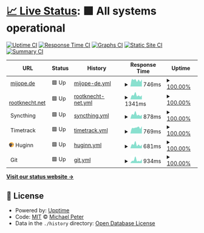 # [📈 Live Status](https://Allaman.github.io/status): <!--live status--> **🟩 All systems operational**

[![Uptime CI](https://github.com/koj-co/upptime/workflows/Uptime%20CI/badge.svg)](https://github.com/koj-co/upptime/actions?query=workflow%3A%22Uptime+CI%22)
[![Response Time CI](https://github.com/koj-co/upptime/workflows/Response%20Time%20CI/badge.svg)](https://github.com/koj-co/upptime/actions?query=workflow%3A%22Response+Time+CI%22)
[![Graphs CI](https://github.com/koj-co/upptime/workflows/Graphs%20CI/badge.svg)](https://github.com/koj-co/upptime/actions?query=workflow%3A%22Graphs+CI%22)
[![Static Site CI](https://github.com/koj-co/upptime/workflows/Static%20Site%20CI/badge.svg)](https://github.com/koj-co/upptime/actions?query=workflow%3A%22Static+Site+CI%22)
[![Summary CI](https://github.com/koj-co/upptime/workflows/Summary%20CI/badge.svg)](https://github.com/koj-co/upptime/actions?query=workflow%3A%22Summary+CI%22)

<!--start: status pages-->
<!-- This summary is generated by Upptime (https://github.com/upptime/upptime) -->
<!-- Do not edit this manually, your changes will be overwritten -->
<!-- prettier-ignore -->
| URL | Status | History | Response Time | Uptime |
| --- | ------ | ------- | ------------- | ------ |
| <img alt="" src="https://favicons.githubusercontent.com/mijope.de" height="13"> [mijope.de](https://mijope.de) | 🟩 Up | [mijope-de.yml](https://github.com/Allaman/status/commits/HEAD/history/mijope-de.yml) | <details><summary><img alt="Response time graph" src="./graphs/mijope-de/response-time-week.png" height="20"> 746ms</summary><br><a href="https://Allaman.github.io/status/history/mijope-de"><img alt="Response time 894" src="https://img.shields.io/endpoint?url=https%3A%2F%2Fraw.githubusercontent.com%2FAllaman%2Fstatus%2FHEAD%2Fapi%2Fmijope-de%2Fresponse-time.json"></a><br><a href="https://Allaman.github.io/status/history/mijope-de"><img alt="24-hour response time 836" src="https://img.shields.io/endpoint?url=https%3A%2F%2Fraw.githubusercontent.com%2FAllaman%2Fstatus%2FHEAD%2Fapi%2Fmijope-de%2Fresponse-time-day.json"></a><br><a href="https://Allaman.github.io/status/history/mijope-de"><img alt="7-day response time 746" src="https://img.shields.io/endpoint?url=https%3A%2F%2Fraw.githubusercontent.com%2FAllaman%2Fstatus%2FHEAD%2Fapi%2Fmijope-de%2Fresponse-time-week.json"></a><br><a href="https://Allaman.github.io/status/history/mijope-de"><img alt="30-day response time 714" src="https://img.shields.io/endpoint?url=https%3A%2F%2Fraw.githubusercontent.com%2FAllaman%2Fstatus%2FHEAD%2Fapi%2Fmijope-de%2Fresponse-time-month.json"></a><br><a href="https://Allaman.github.io/status/history/mijope-de"><img alt="1-year response time 911" src="https://img.shields.io/endpoint?url=https%3A%2F%2Fraw.githubusercontent.com%2FAllaman%2Fstatus%2FHEAD%2Fapi%2Fmijope-de%2Fresponse-time-year.json"></a></details> | <details><summary><a href="https://Allaman.github.io/status/history/mijope-de">100.00%</a></summary><a href="https://Allaman.github.io/status/history/mijope-de"><img alt="All-time uptime 99.97%" src="https://img.shields.io/endpoint?url=https%3A%2F%2Fraw.githubusercontent.com%2FAllaman%2Fstatus%2FHEAD%2Fapi%2Fmijope-de%2Fuptime.json"></a><br><a href="https://Allaman.github.io/status/history/mijope-de"><img alt="24-hour uptime 100.00%" src="https://img.shields.io/endpoint?url=https%3A%2F%2Fraw.githubusercontent.com%2FAllaman%2Fstatus%2FHEAD%2Fapi%2Fmijope-de%2Fuptime-day.json"></a><br><a href="https://Allaman.github.io/status/history/mijope-de"><img alt="7-day uptime 100.00%" src="https://img.shields.io/endpoint?url=https%3A%2F%2Fraw.githubusercontent.com%2FAllaman%2Fstatus%2FHEAD%2Fapi%2Fmijope-de%2Fuptime-week.json"></a><br><a href="https://Allaman.github.io/status/history/mijope-de"><img alt="30-day uptime 100.00%" src="https://img.shields.io/endpoint?url=https%3A%2F%2Fraw.githubusercontent.com%2FAllaman%2Fstatus%2FHEAD%2Fapi%2Fmijope-de%2Fuptime-month.json"></a><br><a href="https://Allaman.github.io/status/history/mijope-de"><img alt="1-year uptime 99.96%" src="https://img.shields.io/endpoint?url=https%3A%2F%2Fraw.githubusercontent.com%2FAllaman%2Fstatus%2FHEAD%2Fapi%2Fmijope-de%2Fuptime-year.json"></a></details>
| <img alt="" src="https://rootknecht.net/logo.png" height="13"> [rootknecht.net](https://rootknecht.net) | 🟩 Up | [rootknecht-net.yml](https://github.com/Allaman/status/commits/HEAD/history/rootknecht-net.yml) | <details><summary><img alt="Response time graph" src="./graphs/rootknecht-net/response-time-week.png" height="20"> 1341ms</summary><br><a href="https://Allaman.github.io/status/history/rootknecht-net"><img alt="Response time 1103" src="https://img.shields.io/endpoint?url=https%3A%2F%2Fraw.githubusercontent.com%2FAllaman%2Fstatus%2FHEAD%2Fapi%2Frootknecht-net%2Fresponse-time.json"></a><br><a href="https://Allaman.github.io/status/history/rootknecht-net"><img alt="24-hour response time 1285" src="https://img.shields.io/endpoint?url=https%3A%2F%2Fraw.githubusercontent.com%2FAllaman%2Fstatus%2FHEAD%2Fapi%2Frootknecht-net%2Fresponse-time-day.json"></a><br><a href="https://Allaman.github.io/status/history/rootknecht-net"><img alt="7-day response time 1341" src="https://img.shields.io/endpoint?url=https%3A%2F%2Fraw.githubusercontent.com%2FAllaman%2Fstatus%2FHEAD%2Fapi%2Frootknecht-net%2Fresponse-time-week.json"></a><br><a href="https://Allaman.github.io/status/history/rootknecht-net"><img alt="30-day response time 1210" src="https://img.shields.io/endpoint?url=https%3A%2F%2Fraw.githubusercontent.com%2FAllaman%2Fstatus%2FHEAD%2Fapi%2Frootknecht-net%2Fresponse-time-month.json"></a><br><a href="https://Allaman.github.io/status/history/rootknecht-net"><img alt="1-year response time 1103" src="https://img.shields.io/endpoint?url=https%3A%2F%2Fraw.githubusercontent.com%2FAllaman%2Fstatus%2FHEAD%2Fapi%2Frootknecht-net%2Fresponse-time-year.json"></a></details> | <details><summary><a href="https://Allaman.github.io/status/history/rootknecht-net">100.00%</a></summary><a href="https://Allaman.github.io/status/history/rootknecht-net"><img alt="All-time uptime 100.00%" src="https://img.shields.io/endpoint?url=https%3A%2F%2Fraw.githubusercontent.com%2FAllaman%2Fstatus%2FHEAD%2Fapi%2Frootknecht-net%2Fuptime.json"></a><br><a href="https://Allaman.github.io/status/history/rootknecht-net"><img alt="24-hour uptime 100.00%" src="https://img.shields.io/endpoint?url=https%3A%2F%2Fraw.githubusercontent.com%2FAllaman%2Fstatus%2FHEAD%2Fapi%2Frootknecht-net%2Fuptime-day.json"></a><br><a href="https://Allaman.github.io/status/history/rootknecht-net"><img alt="7-day uptime 100.00%" src="https://img.shields.io/endpoint?url=https%3A%2F%2Fraw.githubusercontent.com%2FAllaman%2Fstatus%2FHEAD%2Fapi%2Frootknecht-net%2Fuptime-week.json"></a><br><a href="https://Allaman.github.io/status/history/rootknecht-net"><img alt="30-day uptime 100.00%" src="https://img.shields.io/endpoint?url=https%3A%2F%2Fraw.githubusercontent.com%2FAllaman%2Fstatus%2FHEAD%2Fapi%2Frootknecht-net%2Fuptime-month.json"></a><br><a href="https://Allaman.github.io/status/history/rootknecht-net"><img alt="1-year uptime 100.00%" src="https://img.shields.io/endpoint?url=https%3A%2F%2Fraw.githubusercontent.com%2FAllaman%2Fstatus%2FHEAD%2Fapi%2Frootknecht-net%2Fuptime-year.json"></a></details>
| <img alt="" src="https://syncthing.net/img/favicons/favicon-32x32.png" height="13"> Syncthing | 🟩 Up | [syncthing.yml](https://github.com/Allaman/status/commits/HEAD/history/syncthing.yml) | <details><summary><img alt="Response time graph" src="./graphs/syncthing/response-time-week.png" height="20"> 878ms</summary><br><a href="https://Allaman.github.io/status/history/syncthing"><img alt="Response time 962" src="https://img.shields.io/endpoint?url=https%3A%2F%2Fraw.githubusercontent.com%2FAllaman%2Fstatus%2FHEAD%2Fapi%2Fsyncthing%2Fresponse-time.json"></a><br><a href="https://Allaman.github.io/status/history/syncthing"><img alt="24-hour response time 809" src="https://img.shields.io/endpoint?url=https%3A%2F%2Fraw.githubusercontent.com%2FAllaman%2Fstatus%2FHEAD%2Fapi%2Fsyncthing%2Fresponse-time-day.json"></a><br><a href="https://Allaman.github.io/status/history/syncthing"><img alt="7-day response time 878" src="https://img.shields.io/endpoint?url=https%3A%2F%2Fraw.githubusercontent.com%2FAllaman%2Fstatus%2FHEAD%2Fapi%2Fsyncthing%2Fresponse-time-week.json"></a><br><a href="https://Allaman.github.io/status/history/syncthing"><img alt="30-day response time 773" src="https://img.shields.io/endpoint?url=https%3A%2F%2Fraw.githubusercontent.com%2FAllaman%2Fstatus%2FHEAD%2Fapi%2Fsyncthing%2Fresponse-time-month.json"></a><br><a href="https://Allaman.github.io/status/history/syncthing"><img alt="1-year response time 972" src="https://img.shields.io/endpoint?url=https%3A%2F%2Fraw.githubusercontent.com%2FAllaman%2Fstatus%2FHEAD%2Fapi%2Fsyncthing%2Fresponse-time-year.json"></a></details> | <details><summary><a href="https://Allaman.github.io/status/history/syncthing">100.00%</a></summary><a href="https://Allaman.github.io/status/history/syncthing"><img alt="All-time uptime 99.96%" src="https://img.shields.io/endpoint?url=https%3A%2F%2Fraw.githubusercontent.com%2FAllaman%2Fstatus%2FHEAD%2Fapi%2Fsyncthing%2Fuptime.json"></a><br><a href="https://Allaman.github.io/status/history/syncthing"><img alt="24-hour uptime 100.00%" src="https://img.shields.io/endpoint?url=https%3A%2F%2Fraw.githubusercontent.com%2FAllaman%2Fstatus%2FHEAD%2Fapi%2Fsyncthing%2Fuptime-day.json"></a><br><a href="https://Allaman.github.io/status/history/syncthing"><img alt="7-day uptime 100.00%" src="https://img.shields.io/endpoint?url=https%3A%2F%2Fraw.githubusercontent.com%2FAllaman%2Fstatus%2FHEAD%2Fapi%2Fsyncthing%2Fuptime-week.json"></a><br><a href="https://Allaman.github.io/status/history/syncthing"><img alt="30-day uptime 100.00%" src="https://img.shields.io/endpoint?url=https%3A%2F%2Fraw.githubusercontent.com%2FAllaman%2Fstatus%2FHEAD%2Fapi%2Fsyncthing%2Fuptime-month.json"></a><br><a href="https://Allaman.github.io/status/history/syncthing"><img alt="1-year uptime 99.93%" src="https://img.shields.io/endpoint?url=https%3A%2F%2Fraw.githubusercontent.com%2FAllaman%2Fstatus%2FHEAD%2Fapi%2Fsyncthing%2Fuptime-year.json"></a></details>
| <img alt="" src="https://www.timetrackapp.com/wp-content/uploads/2020/04/favicon.png" height="13"> Timetrack | 🟩 Up | [timetrack.yml](https://github.com/Allaman/status/commits/HEAD/history/timetrack.yml) | <details><summary><img alt="Response time graph" src="./graphs/timetrack/response-time-week.png" height="20"> 769ms</summary><br><a href="https://Allaman.github.io/status/history/timetrack"><img alt="Response time 795" src="https://img.shields.io/endpoint?url=https%3A%2F%2Fraw.githubusercontent.com%2FAllaman%2Fstatus%2FHEAD%2Fapi%2Ftimetrack%2Fresponse-time.json"></a><br><a href="https://Allaman.github.io/status/history/timetrack"><img alt="24-hour response time 937" src="https://img.shields.io/endpoint?url=https%3A%2F%2Fraw.githubusercontent.com%2FAllaman%2Fstatus%2FHEAD%2Fapi%2Ftimetrack%2Fresponse-time-day.json"></a><br><a href="https://Allaman.github.io/status/history/timetrack"><img alt="7-day response time 769" src="https://img.shields.io/endpoint?url=https%3A%2F%2Fraw.githubusercontent.com%2FAllaman%2Fstatus%2FHEAD%2Fapi%2Ftimetrack%2Fresponse-time-week.json"></a><br><a href="https://Allaman.github.io/status/history/timetrack"><img alt="30-day response time 850" src="https://img.shields.io/endpoint?url=https%3A%2F%2Fraw.githubusercontent.com%2FAllaman%2Fstatus%2FHEAD%2Fapi%2Ftimetrack%2Fresponse-time-month.json"></a><br><a href="https://Allaman.github.io/status/history/timetrack"><img alt="1-year response time 802" src="https://img.shields.io/endpoint?url=https%3A%2F%2Fraw.githubusercontent.com%2FAllaman%2Fstatus%2FHEAD%2Fapi%2Ftimetrack%2Fresponse-time-year.json"></a></details> | <details><summary><a href="https://Allaman.github.io/status/history/timetrack">100.00%</a></summary><a href="https://Allaman.github.io/status/history/timetrack"><img alt="All-time uptime 100.00%" src="https://img.shields.io/endpoint?url=https%3A%2F%2Fraw.githubusercontent.com%2FAllaman%2Fstatus%2FHEAD%2Fapi%2Ftimetrack%2Fuptime.json"></a><br><a href="https://Allaman.github.io/status/history/timetrack"><img alt="24-hour uptime 100.00%" src="https://img.shields.io/endpoint?url=https%3A%2F%2Fraw.githubusercontent.com%2FAllaman%2Fstatus%2FHEAD%2Fapi%2Ftimetrack%2Fuptime-day.json"></a><br><a href="https://Allaman.github.io/status/history/timetrack"><img alt="7-day uptime 100.00%" src="https://img.shields.io/endpoint?url=https%3A%2F%2Fraw.githubusercontent.com%2FAllaman%2Fstatus%2FHEAD%2Fapi%2Ftimetrack%2Fuptime-week.json"></a><br><a href="https://Allaman.github.io/status/history/timetrack"><img alt="30-day uptime 100.00%" src="https://img.shields.io/endpoint?url=https%3A%2F%2Fraw.githubusercontent.com%2FAllaman%2Fstatus%2FHEAD%2Fapi%2Ftimetrack%2Fuptime-month.json"></a><br><a href="https://Allaman.github.io/status/history/timetrack"><img alt="1-year uptime 100.00%" src="https://img.shields.io/endpoint?url=https%3A%2F%2Fraw.githubusercontent.com%2FAllaman%2Fstatus%2FHEAD%2Fapi%2Ftimetrack%2Fuptime-year.json"></a></details>
| <img alt="" src="https://raw.githubusercontent.com/huginn/huginn/master/media/huginn-icon-64.png" height="13"> Huginn | 🟩 Up | [huginn.yml](https://github.com/Allaman/status/commits/HEAD/history/huginn.yml) | <details><summary><img alt="Response time graph" src="./graphs/huginn/response-time-week.png" height="20"> 681ms</summary><br><a href="https://Allaman.github.io/status/history/huginn"><img alt="Response time 780" src="https://img.shields.io/endpoint?url=https%3A%2F%2Fraw.githubusercontent.com%2FAllaman%2Fstatus%2FHEAD%2Fapi%2Fhuginn%2Fresponse-time.json"></a><br><a href="https://Allaman.github.io/status/history/huginn"><img alt="24-hour response time 661" src="https://img.shields.io/endpoint?url=https%3A%2F%2Fraw.githubusercontent.com%2FAllaman%2Fstatus%2FHEAD%2Fapi%2Fhuginn%2Fresponse-time-day.json"></a><br><a href="https://Allaman.github.io/status/history/huginn"><img alt="7-day response time 681" src="https://img.shields.io/endpoint?url=https%3A%2F%2Fraw.githubusercontent.com%2FAllaman%2Fstatus%2FHEAD%2Fapi%2Fhuginn%2Fresponse-time-week.json"></a><br><a href="https://Allaman.github.io/status/history/huginn"><img alt="30-day response time 588" src="https://img.shields.io/endpoint?url=https%3A%2F%2Fraw.githubusercontent.com%2FAllaman%2Fstatus%2FHEAD%2Fapi%2Fhuginn%2Fresponse-time-month.json"></a><br><a href="https://Allaman.github.io/status/history/huginn"><img alt="1-year response time 787" src="https://img.shields.io/endpoint?url=https%3A%2F%2Fraw.githubusercontent.com%2FAllaman%2Fstatus%2FHEAD%2Fapi%2Fhuginn%2Fresponse-time-year.json"></a></details> | <details><summary><a href="https://Allaman.github.io/status/history/huginn">100.00%</a></summary><a href="https://Allaman.github.io/status/history/huginn"><img alt="All-time uptime 100.00%" src="https://img.shields.io/endpoint?url=https%3A%2F%2Fraw.githubusercontent.com%2FAllaman%2Fstatus%2FHEAD%2Fapi%2Fhuginn%2Fuptime.json"></a><br><a href="https://Allaman.github.io/status/history/huginn"><img alt="24-hour uptime 100.00%" src="https://img.shields.io/endpoint?url=https%3A%2F%2Fraw.githubusercontent.com%2FAllaman%2Fstatus%2FHEAD%2Fapi%2Fhuginn%2Fuptime-day.json"></a><br><a href="https://Allaman.github.io/status/history/huginn"><img alt="7-day uptime 100.00%" src="https://img.shields.io/endpoint?url=https%3A%2F%2Fraw.githubusercontent.com%2FAllaman%2Fstatus%2FHEAD%2Fapi%2Fhuginn%2Fuptime-week.json"></a><br><a href="https://Allaman.github.io/status/history/huginn"><img alt="30-day uptime 100.00%" src="https://img.shields.io/endpoint?url=https%3A%2F%2Fraw.githubusercontent.com%2FAllaman%2Fstatus%2FHEAD%2Fapi%2Fhuginn%2Fuptime-month.json"></a><br><a href="https://Allaman.github.io/status/history/huginn"><img alt="1-year uptime 100.00%" src="https://img.shields.io/endpoint?url=https%3A%2F%2Fraw.githubusercontent.com%2FAllaman%2Fstatus%2FHEAD%2Fapi%2Fhuginn%2Fuptime-year.json"></a></details>
| <img alt="" src="https://gitea.io/images/favicon.png" height="13"> Git | 🟩 Up | [git.yml](https://github.com/Allaman/status/commits/HEAD/history/git.yml) | <details><summary><img alt="Response time graph" src="./graphs/git/response-time-week.png" height="20"> 934ms</summary><br><a href="https://Allaman.github.io/status/history/git"><img alt="Response time 907" src="https://img.shields.io/endpoint?url=https%3A%2F%2Fraw.githubusercontent.com%2FAllaman%2Fstatus%2FHEAD%2Fapi%2Fgit%2Fresponse-time.json"></a><br><a href="https://Allaman.github.io/status/history/git"><img alt="24-hour response time 1268" src="https://img.shields.io/endpoint?url=https%3A%2F%2Fraw.githubusercontent.com%2FAllaman%2Fstatus%2FHEAD%2Fapi%2Fgit%2Fresponse-time-day.json"></a><br><a href="https://Allaman.github.io/status/history/git"><img alt="7-day response time 934" src="https://img.shields.io/endpoint?url=https%3A%2F%2Fraw.githubusercontent.com%2FAllaman%2Fstatus%2FHEAD%2Fapi%2Fgit%2Fresponse-time-week.json"></a><br><a href="https://Allaman.github.io/status/history/git"><img alt="30-day response time 743" src="https://img.shields.io/endpoint?url=https%3A%2F%2Fraw.githubusercontent.com%2FAllaman%2Fstatus%2FHEAD%2Fapi%2Fgit%2Fresponse-time-month.json"></a><br><a href="https://Allaman.github.io/status/history/git"><img alt="1-year response time 919" src="https://img.shields.io/endpoint?url=https%3A%2F%2Fraw.githubusercontent.com%2FAllaman%2Fstatus%2FHEAD%2Fapi%2Fgit%2Fresponse-time-year.json"></a></details> | <details><summary><a href="https://Allaman.github.io/status/history/git">100.00%</a></summary><a href="https://Allaman.github.io/status/history/git"><img alt="All-time uptime 99.46%" src="https://img.shields.io/endpoint?url=https%3A%2F%2Fraw.githubusercontent.com%2FAllaman%2Fstatus%2FHEAD%2Fapi%2Fgit%2Fuptime.json"></a><br><a href="https://Allaman.github.io/status/history/git"><img alt="24-hour uptime 100.00%" src="https://img.shields.io/endpoint?url=https%3A%2F%2Fraw.githubusercontent.com%2FAllaman%2Fstatus%2FHEAD%2Fapi%2Fgit%2Fuptime-day.json"></a><br><a href="https://Allaman.github.io/status/history/git"><img alt="7-day uptime 100.00%" src="https://img.shields.io/endpoint?url=https%3A%2F%2Fraw.githubusercontent.com%2FAllaman%2Fstatus%2FHEAD%2Fapi%2Fgit%2Fuptime-week.json"></a><br><a href="https://Allaman.github.io/status/history/git"><img alt="30-day uptime 100.00%" src="https://img.shields.io/endpoint?url=https%3A%2F%2Fraw.githubusercontent.com%2FAllaman%2Fstatus%2FHEAD%2Fapi%2Fgit%2Fuptime-month.json"></a><br><a href="https://Allaman.github.io/status/history/git"><img alt="1-year uptime 100.00%" src="https://img.shields.io/endpoint?url=https%3A%2F%2Fraw.githubusercontent.com%2FAllaman%2Fstatus%2FHEAD%2Fapi%2Fgit%2Fuptime-year.json"></a></details>

<!--end: status pages-->

[**Visit our status website →**](https://Allaman.github.io/status)

## 📄 License

- Powered by: [Upptime](https://github.com/upptime/upptime)
- Code: [MIT](./LICENSE) © [Michael Peter](https://github.com/Allaman)
- Data in the `./history` directory: [Open Database License](https://opendatacommons.org/licenses/odbl/1-0/)
